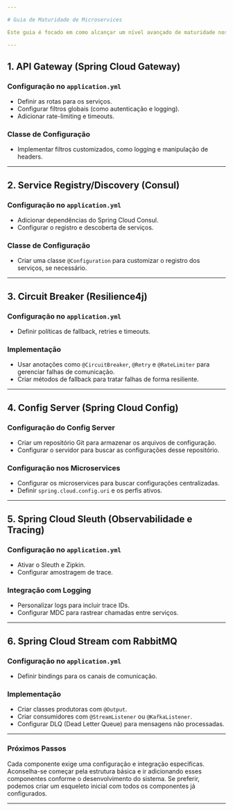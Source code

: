 ```yaml
---

# Guia de Maturidade de Microservices

Este guia é focado em como alcançar um nível avançado de maturidade nos seus microservices utilizando diversas tecnologias do ecossistema Spring. Ele cobre configurações essenciais e melhores práticas para os principais componentes do sistema, incluindo API Gateway, Service Registry, Circuit Breaker, Config Server, Observabilidade e Spring Cloud Stream.

---
```


## **1. API Gateway (Spring Cloud Gateway)**

### **Configuração no `application.yml`**
- Definir as rotas para os serviços.
- Configurar filtros globais (como autenticação e logging).
- Adicionar rate-limiting e timeouts.

### **Classe de Configuração**
- Implementar filtros customizados, como logging e manipulação de headers.

---

## **2. Service Registry/Discovery (Consul)**

### **Configuração no `application.yml`**
- Adicionar dependências do Spring Cloud Consul.
- Configurar o registro e descoberta de serviços.

### **Classe de Configuração**
- Criar uma classe `@Configuration` para customizar o registro dos serviços, se necessário.

---

## **3. Circuit Breaker (Resilience4j)**

### **Configuração no `application.yml`**
- Definir políticas de fallback, retries e timeouts.

### **Implementação**
- Usar anotações como `@CircuitBreaker`, `@Retry` e `@RateLimiter` para gerenciar falhas de comunicação.
- Criar métodos de fallback para tratar falhas de forma resiliente.

---

## **4. Config Server (Spring Cloud Config)**

### **Configuração do Config Server**
- Criar um repositório Git para armazenar os arquivos de configuração.
- Configurar o servidor para buscar as configurações desse repositório.

### **Configuração nos Microservices**
- Configurar os microservices para buscar configurações centralizadas.
- Definir `spring.cloud.config.uri` e os perfis ativos.

---

## **5. Spring Cloud Sleuth (Observabilidade e Tracing)**

### **Configuração no `application.yml`**
- Ativar o Sleuth e Zipkin.
- Configurar amostragem de trace.

### **Integração com Logging**
- Personalizar logs para incluir trace IDs.
- Configurar MDC para rastrear chamadas entre serviços.

---

## **6. Spring Cloud Stream com RabbitMQ**

### **Configuração no `application.yml`**
- Definir bindings para os canais de comunicação.

### **Implementação**
- Criar classes produtoras com `@Output`.
- Criar consumidores com `@StreamListener` ou `@KafkaListener`.
- Configurar DLQ (Dead Letter Queue) para mensagens não processadas.

---

### **Próximos Passos**
Cada componente exige uma configuração e integração específicas. Aconselha-se começar pela estrutura básica e ir adicionando esses componentes conforme o desenvolvimento do sistema. Se preferir, podemos criar um esqueleto inicial com todos os componentes já configurados.

--- 

